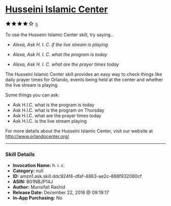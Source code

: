 # [Husseini Islamic Center](http://alexa.amazon.com/#skills/amzn1.ask.skill.ddc924f4-dfaf-4863-ae2c-886f932080cf)
![4 stars](../../images/ic_star_black_18dp_1x.png)![4 stars](../../images/ic_star_black_18dp_1x.png)![4 stars](../../images/ic_star_black_18dp_1x.png)![4 stars](../../images/ic_star_black_18dp_1x.png)![4 stars](../../images/ic_star_border_black_18dp_1x.png) 5

To use the Husseini Islamic Center skill, try saying...

* *Alexa, Ask H. I. C. if the live stream is playing*

* *Alexa, Ask H. I. C. what the program is today*

* *Alexa, Ask H. I. C. what are the prayer times today*

The Husseini Islamic Center skill provides an easy way to check things like daily prayer times for Orlando, events being held at the center and whether the live stream is playing.

Some things you can ask:

 * Ask H.I.C. what is the program is today
 * Ask H.I.C. what is the program on Thursday
 * Ask H.I.C. what are the prayer times today
 * Ask H.I.C. is the live stream playing

For more details about the Husseini Islamic Center, visit our website at http://www.orlandocenter.org/

***

### Skill Details

* **Invocation Name:** h. i. c.
* **Category:** null
* **ID:** amzn1.ask.skill.ddc924f4-dfaf-4863-ae2c-886f932080cf
* **ASIN:** B01NBJP14J
* **Author:** Munsifali Rashid
* **Release Date:** December 22, 2016 @ 09:19:17
* **In-App Purchasing:** No
